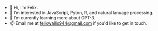 - 👋 Hi, I’m Felix.
- 👀 I’m interested in JavaScript, Pyton, R, and natural lanuage processing.
- 🌱 I’m currently learning more about GPT-3.
- 📫 Email me at felixwallis944@gmail.com if you'd like to get in touch. 

<!---
felixwallis/felixwallis is a ✨ special ✨ repository because its `README.md` (this file) appears on your GitHub profile.
You can click the Preview link to take a look at your changes.
--->
